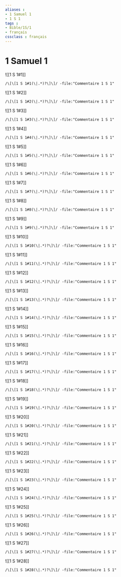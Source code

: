 ```yaml
---
aliases : 
- 1 Samuel 1
- 1 S 1
tags : 
- Bible/1S/1
- français
cssclass : français
---
```


# 1 Samuel 1

![[1 S 1#1]]

```query
/\[\[1 S 1#1(\|.*)?\]\]/ -file:"Commentaire 1 S 1"
```

![[1 S 1#2]]

```query
/\[\[1 S 1#2(\|.*)?\]\]/ -file:"Commentaire 1 S 1"
```

![[1 S 1#3]]

```query
/\[\[1 S 1#3(\|.*)?\]\]/ -file:"Commentaire 1 S 1"
```

![[1 S 1#4]]

```query
/\[\[1 S 1#4(\|.*)?\]\]/ -file:"Commentaire 1 S 1"
```

![[1 S 1#5]]

```query
/\[\[1 S 1#5(\|.*)?\]\]/ -file:"Commentaire 1 S 1"
```

![[1 S 1#6]]

```query
/\[\[1 S 1#6(\|.*)?\]\]/ -file:"Commentaire 1 S 1"
```

![[1 S 1#7]]

```query
/\[\[1 S 1#7(\|.*)?\]\]/ -file:"Commentaire 1 S 1"
```

![[1 S 1#8]]

```query
/\[\[1 S 1#8(\|.*)?\]\]/ -file:"Commentaire 1 S 1"
```

![[1 S 1#9]]

```query
/\[\[1 S 1#9(\|.*)?\]\]/ -file:"Commentaire 1 S 1"
```

![[1 S 1#10]]

```query
/\[\[1 S 1#10(\|.*)?\]\]/ -file:"Commentaire 1 S 1"
```

![[1 S 1#11]]

```query
/\[\[1 S 1#11(\|.*)?\]\]/ -file:"Commentaire 1 S 1"
```

![[1 S 1#12]]

```query
/\[\[1 S 1#12(\|.*)?\]\]/ -file:"Commentaire 1 S 1"
```

![[1 S 1#13]]

```query
/\[\[1 S 1#13(\|.*)?\]\]/ -file:"Commentaire 1 S 1"
```

![[1 S 1#14]]

```query
/\[\[1 S 1#14(\|.*)?\]\]/ -file:"Commentaire 1 S 1"
```

![[1 S 1#15]]

```query
/\[\[1 S 1#15(\|.*)?\]\]/ -file:"Commentaire 1 S 1"
```

![[1 S 1#16]]

```query
/\[\[1 S 1#16(\|.*)?\]\]/ -file:"Commentaire 1 S 1"
```

![[1 S 1#17]]

```query
/\[\[1 S 1#17(\|.*)?\]\]/ -file:"Commentaire 1 S 1"
```

![[1 S 1#18]]

```query
/\[\[1 S 1#18(\|.*)?\]\]/ -file:"Commentaire 1 S 1"
```

![[1 S 1#19]]

```query
/\[\[1 S 1#19(\|.*)?\]\]/ -file:"Commentaire 1 S 1"
```

![[1 S 1#20]]

```query
/\[\[1 S 1#20(\|.*)?\]\]/ -file:"Commentaire 1 S 1"
```

![[1 S 1#21]]

```query
/\[\[1 S 1#21(\|.*)?\]\]/ -file:"Commentaire 1 S 1"
```

![[1 S 1#22]]

```query
/\[\[1 S 1#22(\|.*)?\]\]/ -file:"Commentaire 1 S 1"
```

![[1 S 1#23]]

```query
/\[\[1 S 1#23(\|.*)?\]\]/ -file:"Commentaire 1 S 1"
```

![[1 S 1#24]]

```query
/\[\[1 S 1#24(\|.*)?\]\]/ -file:"Commentaire 1 S 1"
```

![[1 S 1#25]]

```query
/\[\[1 S 1#25(\|.*)?\]\]/ -file:"Commentaire 1 S 1"
```

![[1 S 1#26]]

```query
/\[\[1 S 1#26(\|.*)?\]\]/ -file:"Commentaire 1 S 1"
```

![[1 S 1#27]]

```query
/\[\[1 S 1#27(\|.*)?\]\]/ -file:"Commentaire 1 S 1"
```

![[1 S 1#28]]

```query
/\[\[1 S 1#28(\|.*)?\]\]/ -file:"Commentaire 1 S 1"
```

